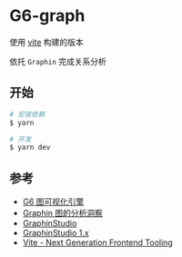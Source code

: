 # G6-graph

使用 [vite](https://github.com/vitejs/vite) 构建的版本

依托 `Graphin` 完成关系分析


## 开始 

```bash
# 安装依赖
$ yarn
```

```bash
# 开发
$ yarn dev
```


## 参考

- [G6 图可视化引擎](https://g6.antv.vision/zh/)
- [Graphin 图的分析洞察](https://graphin.antv.vision/)
- [GraphinStudio](https://gs-share-cn-shanghai.aliyuncs.com/index8b5ab67a3e754e02a77aae7871465031.html#/?mock=true&source=graphin')
- [GraphinStudio 1.x](https://antv.vision/graphin-1.x-site/zh/GraphinStudio/)
- [Vite - Next Generation Frontend Tooling](https://vitejs.dev/)